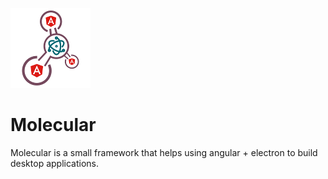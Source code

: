 ![alt text](molecular-128.png "Molecular")
# Molecular
Molecular is a small framework that helps using angular + electron to build desktop applications.

